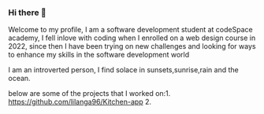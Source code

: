 ### Hi there 👋
Welcome to my profile, I am a software development student at codeSpace academy,  I fell inlove with coding when I enrolled on a web design course in 2022, since then I have been trying on new challenges and looking for ways to enhance my skills in the software development world

I am an introverted person, I find solace in sunsets,sunrise,rain and the ocean.

below are some of the projects that I worked on:1. https://github.com/lilanga96/Kitchen-app 
                                                2.


<!--
**lilanga96/Lilanga96** is a ✨ _special_ ✨ repository because its `README.md` (this file) appears on your GitHub profile.

Here are some ideas to get you started:

- 🔭 I’m currently working on ...
- 🌱 I’m currently learning ...
- 👯 I’m looking to collaborate on ...
- 🤔 I’m looking for help with ...
- 💬 Ask me about ...
- 📫 How to reach me: ...
- 😄 Pronouns: ...
- ⚡ Fun fact: ...
-->
